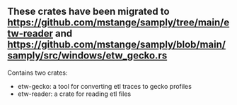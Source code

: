 ## These crates have been migrated to https://github.com/mstange/samply/tree/main/etw-reader and https://github.com/mstange/samply/blob/main/samply/src/windows/etw_gecko.rs

Contains two crates:

- etw-gecko: a tool for converting etl traces to gecko profiles
- etw-reader: a crate for reading etl files

